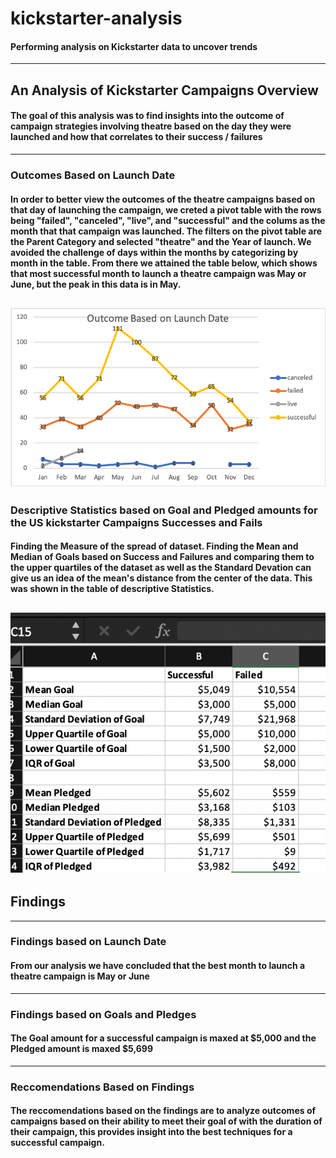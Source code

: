 # kickstarter-analysis
#### Performing analysis on Kickstarter data to uncover trends
----------------------------------------------------------
## An Analysis of Kickstarter Campaigns Overview
#### The goal of this analysis was to find insights into the outcome of campaign strategies involving theatre based on the day they were launched and how that correlates to their success / failures
--------------------------------------------------------------------------
### Outcomes Based on Launch Date
#### In order to better view the outcomes of the theatre campaigns based on that day of launching the campaign, we creted a pivot table with the rows being "failed", "canceled", "live", and "successful" and the colums as the month that that campaign was launched. The filters on the pivot table are the Parent Category and selected "theatre" and the Year of launch. We avoided the challenge of days within the months by categorizing by month in the table. From there we attained the table below, which shows that most successful month to launch a theatre campaign was May or June, but the peak in this data is in May.  
![Outcomes](outcomes.png)
---------------------------------------------------------------------------------------------
### Descriptive Statistics based on Goal and Pledged amounts for the US kickstarter Campaigns Successes and Fails
#### Finding the Measure of the spread of dataset. Finding the Mean and Median of Goals based on Success and Failures and comparing them to the upper quartiles of the dataset as well as the Standard Devation can give us an idea of the mean's distance from the center of the data. This was shown in the table of descriptive Statistics.
![DescriptiveStats](descriptivestats.png)
-----------------------------------------------------------------------------------
## Findings
---------------
### Findings based on Launch Date
#### From our analysis we have concluded that the best month to launch a theatre campaign is May or June
------------
### Findings based on Goals and Pledges
#### The Goal amount for a successful campaign is maxed at $5,000 and the Pledged amount is maxed $5,699
---------
### Reccomendations Based on Findings
#### The reccomendations based on the findings are to analyze outcomes of campaigns based on their ability to meet their goal of with the duration of their campaign, this provides insight into the best techniques for a successful campaign.




